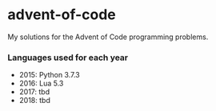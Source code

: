 # advent-of-code
My solutions for the Advent of Code programming problems.

### Languages used for each year
- 2015: Python 3.7.3
- 2016: Lua 5.3
- 2017: tbd
- 2018: tbd
